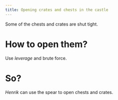 ```yaml
---
title: Opening crates and chests in the castle
---
```


Some of the chests and crates are shut tight.

# How to open them?
Use *leverage* and brute force.

# So?
*Henrik* can use the spear to open chests and crates.
